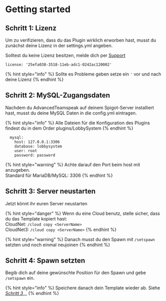 # Getting started



## Schritt 1: Lizenz

Um zu verifizieren, dass du das Plugin wirklich erworben hast, musst du zunächst deine Lizenz in der settings.yml angeben.

Solltest du keine Lizenz besitzen, melde dich per [Support](../other/support.md)

```text
license: '25efa038-3518-11eb-adc1-0242ac120002'
```

{% hint style="info" %}
Sollte es Probleme geben setze ein `'` vor und nach deine Lizenz
{% endhint %}

## Schritt 2: MySQL-Zugangsdaten

Nachdem du AdvancedTeamspeak auf deinem Spigot-Server installiert hast, musst du deine MySQL Daten in die config.yml eintragen.

{% hint style="info" %}
Alle Dateien für die Konfiguration des Plugins findest du in dem Order plugins/LobbySystem
{% endhint %}

```text
  mysql:
    host: 127.0.0.1:3306
    database: lobbysystem
    user: root
    password: password
```

{% hint style="warning" %}
Achte darauf den Port beim host mit anzugeben.  
Standard für MariaDB/MySQL: 3306
{% endhint %}

## Schritt 3: Server neustarten

Jetzt könnt ihr euren Server neustarten

{% hint style="danger" %}
Wenn du eine Cloud benutz, stelle sicher, dass du das Template kopiert hast:  
CloudNet: `/cloud copy <ServerName>`  
CloudNet3: `/cloud copy <ServerName>`
{% endhint %}

{% hint style="warning" %}
Danach musst du den Spawn mit `/setspawn` setzten und noch einmal neujoinen
{% endhint %}

## Schritt 4: Spawn setzten

Begib dich auf deine gewünschte Position für den Spawn und gebe `/setspawn` ein.

{% hint style="info" %}
Speichere danach dein Template wieder ab. Siehe [_Schritt 3_](getting-started.md#schritt-3-server-neustarten)\_\_
{% endhint %}

